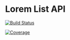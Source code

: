 # Lorem List API

[![Build Status](https://drone.flyingfishflash.net/api/badges/flyingfishflash/lorem-list-api/status.svg)](https://drone.flyingfishflash.net/flyingfishflash/lorem-list-api)

[![Coverage](https://sonarqube.flyingfishflash.net/api/project_badges/measure?project=lorem-list-api&metric=coverage&token=sqb_52deb7d0a1245c31a5117011f731887c779db4d9)](https://sonarqube.flyingfishflash.net/dashboard?id=lorem-list-api)
